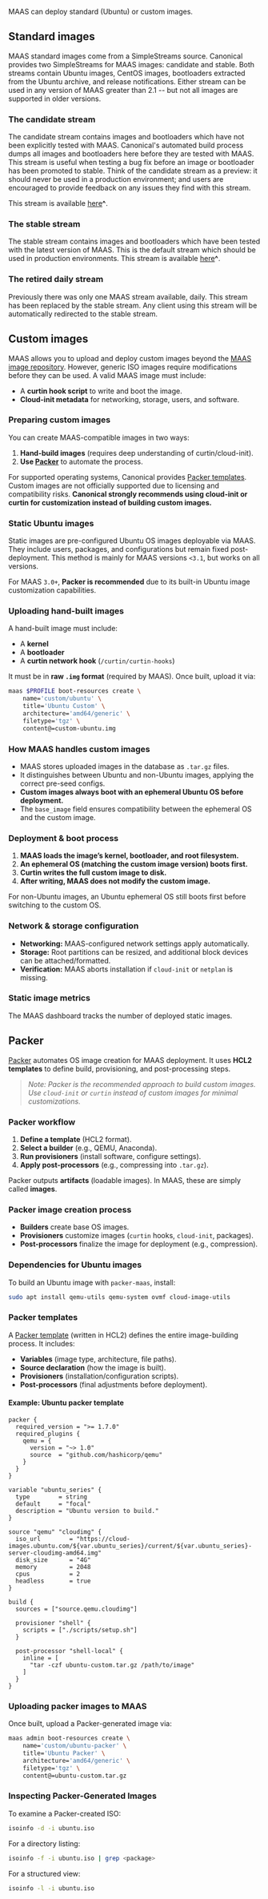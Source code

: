 MAAS can deploy standard (Ubuntu) or custom images.

## Standard images

MAAS standard images come from a SimpleStreams source. Canonical provides two SimpleStreams for MAAS images: candidate and stable. Both streams contain Ubuntu images, CentOS images, bootloaders extracted from the Ubuntu archive, and release notifications. Either stream can be used in any version of MAAS greater than 2.1 -- but not all images are supported in older versions.

### The candidate stream

The candidate stream contains images and bootloaders which have not been explicitly tested with MAAS. Canonical's automated build process dumps all images and bootloaders here before they are tested with MAAS. This stream is useful when testing a bug fix before an image or bootloader has been promoted to stable. Think of the candidate stream as a preview: it should never be used in a production environment; and users are encouraged to provide feedback on any issues they find with this stream.

This stream is available [here](http://images.maas.io/ephemeral-v3/candidate)**^**.

### The stable stream

The stable stream contains images and bootloaders which have been tested with the latest version of MAAS. This is the default stream which should be used in production environments. This stream is available [here](http://images.maas.io/ephemeral-v3/stable)**^**.

### The retired daily stream

Previously there was only one MAAS stream available, daily. This stream has been replaced by the stable stream. Any client using this stream will be automatically redirected to the stable stream.

## Custom images

MAAS allows you to upload and deploy custom images beyond the [MAAS image repository](http://images.maas.io). However, generic ISO images require modifications before they can be used. A valid MAAS image must include:  

- A **curtin hook script** to write and boot the image. 
- **Cloud-init metadata** for networking, storage, users, and software. 

### Preparing custom images  

You can create MAAS-compatible images in two ways:  

1. **Hand-build images** (requires deep understanding of curtin/cloud-init). 
2. **Use [Packer](https://www.packer.io)** to automate the process. 

For supported operating systems, Canonical provides [Packer templates](https://github.com/canonical/packer-maas). Custom images are not officially supported due to licensing and compatibility risks. **Canonical strongly recommends using cloud-init or curtin for customization instead of building custom images.**  

### Static Ubuntu images  

Static images are pre-configured Ubuntu OS images deployable via MAAS. They include users, packages, and configurations but remain fixed post-deployment. This method is mainly for MAAS versions `<3.1`, but works on all versions. 

For MAAS `3.0+`, **Packer is recommended** due to its built-in Ubuntu image customization capabilities. 

### Uploading hand-built images  

A hand-built image must include:  

- A **kernel**  
- A **bootloader**  
- A **curtin network hook** (`/curtin/curtin-hooks`)  

It must be in **raw `.img` format** (required by MAAS). Once built, upload it via:  

```bash
maas $PROFILE boot-resources create \
    name='custom/ubuntu' \
    title='Ubuntu Custom' \
    architecture='amd64/generic' \
    filetype='tgz' \
    content@=custom-ubuntu.img
```

### How MAAS handles custom images  

- MAAS stores uploaded images in the database as `.tar.gz` files. 
- It distinguishes between Ubuntu and non-Ubuntu images, applying the correct pre-seed configs. 
- **Custom images always boot with an ephemeral Ubuntu OS before deployment.**  
- The `base_image` field ensures compatibility between the ephemeral OS and the custom image. 

### Deployment & boot process  

1. **MAAS loads the image’s kernel, bootloader, and root filesystem.**  
2. **An ephemeral OS (matching the custom image version) boots first.**  
3. **Curtin writes the full custom image to disk.**  
4. **After writing, MAAS does not modify the custom image.**  

For non-Ubuntu images, an Ubuntu ephemeral OS still boots first before switching to the custom OS. 

### Network & storage configuration  

- **Networking:** MAAS-configured network settings apply automatically. 
- **Storage:** Root partitions can be resized, and additional block devices can be attached/formatted. 
- **Verification:** MAAS aborts installation if `cloud-init` or `netplan` is missing. 

### Static image metrics  

The MAAS dashboard tracks the number of deployed static images. 

## Packer  

[Packer](https://www.packer.io/docs) automates OS image creation for MAAS deployment. It uses **HCL2 templates** to define build, provisioning, and post-processing steps. 

> *Note: Packer is the recommended approach to build custom images. Use `cloud-init` or `curtin` instead of custom images for minimal customizations.*
### Packer workflow  

1. **Define a template** (HCL2 format). 
2. **Select a builder** (e.g., QEMU, Anaconda). 
3. **Run provisioners** (install software, configure settings). 
4. **Apply post-processors** (e.g., compressing into `.tar.gz`). 

Packer outputs **artifacts** (loadable images). In MAAS, these are simply called **images**. 

### Packer image creation process  

- **Builders** create base OS images. 
- **Provisioners** customize images (`curtin` hooks, `cloud-init`, packages). 
- **Post-processors** finalize the image for deployment (e.g., compression). 

### Dependencies for Ubuntu images  

To build an Ubuntu image with `packer-maas`, install:  

```bash
sudo apt install qemu-utils qemu-system ovmf cloud-image-utils
```

### Packer templates  

A [Packer template](https://www.packer.io/docs/templates) (written in HCL2) defines the entire image-building process. It includes:  

- **Variables** (image type, architecture, file paths). 
- **Source declaration** (how the image is built). 
- **Provisioners** (installation/configuration scripts). 
- **Post-processors** (final adjustments before deployment). 

#### Example: Ubuntu packer template  

```hcl
packer {
  required_version = ">= 1.7.0"
  required_plugins {
    qemu = {
      version = "~> 1.0"
      source  = "github.com/hashicorp/qemu"
    }
  }
}

variable "ubuntu_series" {
  type        = string
  default     = "focal"
  description = "Ubuntu version to build."
}

source "qemu" "cloudimg" {
  iso_url        = "https://cloud-images.ubuntu.com/${var.ubuntu_series}/current/${var.ubuntu_series}-server-cloudimg-amd64.img"
  disk_size      = "4G"
  memory         = 2048
  cpus           = 2
  headless       = true
}

build {
  sources = ["source.qemu.cloudimg"]

  provisioner "shell" {
    scripts = ["./scripts/setup.sh"]
  }

  post-processor "shell-local" {
    inline = [
      "tar -czf ubuntu-custom.tar.gz /path/to/image"
    ]
  }
}
```

### Uploading packer images to MAAS  

Once built, upload a Packer-generated image via:  

```bash
maas admin boot-resources create \
    name='custom/ubuntu-packer' \
    title='Ubuntu Packer' \
    architecture='amd64/generic' \
    filetype='tgz' \
    content@=ubuntu-custom.tar.gz
```

### Inspecting Packer-Generated Images  

To examine a Packer-created ISO:  

```bash
isoinfo -d -i ubuntu.iso
```

For a directory listing:  

```bash
isoinfo -f -i ubuntu.iso | grep <package>
```

For a structured view:  

```bash
isoinfo -l -i ubuntu.iso
```

